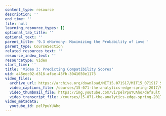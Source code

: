 ```yaml
---
content_type: resource
description: ''
end_time: ''
file: null
learning_resource_types: []
optional_tab_title: ''
optional_text: ''
parent_title: '9.3 eHarmony: Maximizing the Probability of Love '
parent_type: CourseSection
related_resources_text: ''
resource_index_text: ''
resourcetype: Video
start_time: ''
title: 'Video 3: Predicting Compatibility Scores'
uid: a45eec02-d316-afae-45fb-3041650e1173
video_files:
  archive_url: https://archive.org/download/MIT15.071S17/MIT15_071S17_Session_9.3.05_300k.mp4
  video_captions_file: /courses/15-071-the-analytics-edge-spring-2017/9af75b9b34265c0cad701729e57c4253_pelPpuYUAho.vtt
  video_thumbnail_file: https://img.youtube.com/vi/pelPpuYUAho/default.jpg
  video_transcript_file: /courses/15-071-the-analytics-edge-spring-2017/2f948d5500c8c0f4798f92410ee293ef_pelPpuYUAho.pdf
video_metadata:
  youtube_id: pelPpuYUAho
---
```

